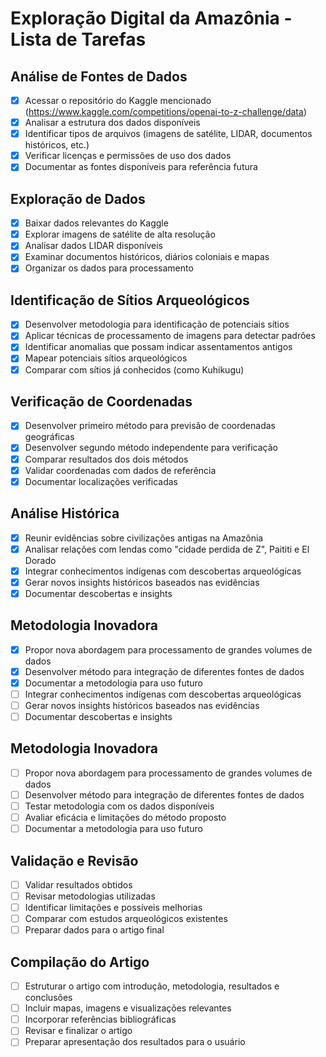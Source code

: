 # Exploração Digital da Amazônia - Lista de Tarefas

## Análise de Fontes de Dados
- [x] Acessar o repositório do Kaggle mencionado (https://www.kaggle.com/competitions/openai-to-z-challenge/data)
- [x] Analisar a estrutura dos dados disponíveis
- [x] Identificar tipos de arquivos (imagens de satélite, LIDAR, documentos históricos, etc.)
- [x] Verificar licenças e permissões de uso dos dados
- [x] Documentar as fontes disponíveis para referência futura

## Exploração de Dados
- [x] Baixar dados relevantes do Kaggle
- [x] Explorar imagens de satélite de alta resolução
- [x] Analisar dados LIDAR disponíveis
- [x] Examinar documentos históricos, diários coloniais e mapas
- [x] Organizar os dados para processamento

## Identificação de Sítios Arqueológicos
- [x] Desenvolver metodologia para identificação de potenciais sítios
- [x] Aplicar técnicas de processamento de imagens para detectar padrões
- [x] Identificar anomalias que possam indicar assentamentos antigos
- [x] Mapear potenciais sítios arqueológicos
- [x] Comparar com sítios já conhecidos (como Kuhikugu)

## Verificação de Coordenadas
- [x] Desenvolver primeiro método para previsão de coordenadas geográficas
- [x] Desenvolver segundo método independente para verificação
- [x] Comparar resultados dos dois métodos
- [x] Validar coordenadas com dados de referência
- [x] Documentar localizações verificadas

## Análise Histórica
- [x] Reunir evidências sobre civilizações antigas na Amazônia
- [x] Analisar relações com lendas como "cidade perdida de Z", Paititi e El Dorado
- [x] Integrar conhecimentos indígenas com descobertas arqueológicas
- [x] Gerar novos insights históricos baseados nas evidências
- [x] Documentar descobertas e insights

## Metodologia Inovadora
- [x] Propor nova abordagem para processamento de grandes volumes de dados
- [x] Desenvolver método para integração de diferentes fontes de dados
- [x] Documentar a metodologia para uso futuro
- [ ] Integrar conhecimentos indígenas com descobertas arqueológicas
- [ ] Gerar novos insights históricos baseados nas evidências
- [ ] Documentar descobertas e insights

## Metodologia Inovadora
- [ ] Propor nova abordagem para processamento de grandes volumes de dados
- [ ] Desenvolver método para integração de diferentes fontes de dados
- [ ] Testar metodologia com os dados disponíveis
- [ ] Avaliar eficácia e limitações do método proposto
- [ ] Documentar a metodologia para uso futuro

## Validação e Revisão
- [ ] Validar resultados obtidos
- [ ] Revisar metodologias utilizadas
- [ ] Identificar limitações e possíveis melhorias
- [ ] Comparar com estudos arqueológicos existentes
- [ ] Preparar dados para o artigo final

## Compilação do Artigo
- [ ] Estruturar o artigo com introdução, metodologia, resultados e conclusões
- [ ] Incluir mapas, imagens e visualizações relevantes
- [ ] Incorporar referências bibliográficas
- [ ] Revisar e finalizar o artigo
- [ ] Preparar apresentação dos resultados para o usuário
